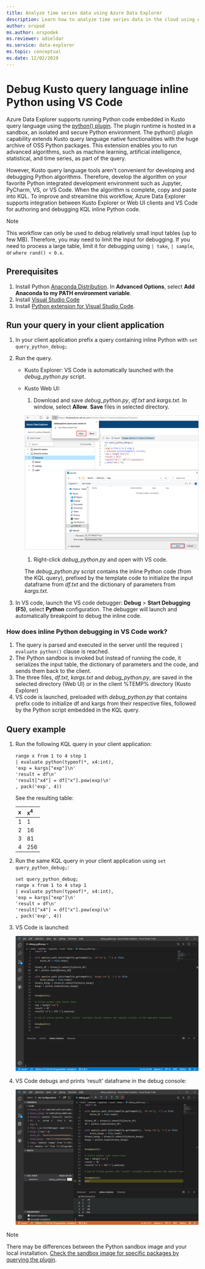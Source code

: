 ```yaml
---
title: Analyze time series data using Azure Data Explorer
description: Learn how to analyze time series data in the cloud using Azure Data Explorer.
author: orspod
ms.author: orspodek
ms.reviewer: adieldar
ms.service: data-explorer
ms.topic: conceptual
ms.date: 12/02/2019
---
```


# Debug Kusto query language inline Python using VS Code

Azure Data Explorer supports running Python code embedded in Kusto query language using the [python() plugin](/azure/kusto/query/pythonplugin). The plugin runtime is hosted in a sandbox, an isolated and secure Python environment. The python() plugin capability extends Kusto query language  native functionalities with the huge archive of OSS Python packages. This extension enables you to run advanced algorithms, such as machine learning, artificial intelligence, statistical, and time series, as part of the query.

However, Kusto query language tools aren't convenient for developing and debugging Python algorithms. Therefore, develop the algorithm on your favorite Python integrated development environment such as Jupyter, PyCharm, VS, or VS Code. When the algorithm is complete, copy and paste into KQL. To improve and streamline this workflow, Azure Data Explorer supports integration between Kusto Explorer or Web UI clients and VS Code for authoring and debugging KQL inline Python code. 

> [!NOTE]
> This workflow can only be used to debug relatively small input tables (up to few MB). Therefore, you may need to limit the input for debugging.  If you need to process a large table, limit it for debugging using `| take`, `| sample`, or `where rand() < 0.x`.

## Prerequisites

1. Install Python [Anaconda Distribution](https://www.anaconda.com/distribution/#download-section). In **Advanced Options**, select **Add Anaconda to my PATH environment variable**.
2. Install [Visual Studio Code](https://code.visualstudio.com/Download)
3. Install [Python extension for Visual Studio Code](https://marketplace.visualstudio.com/items?itemName=ms-python.python).

## Run your query in your client application

1. In your client application prefix a query containing inline Python with `set query_python_debug;`
1. Run the query.
    * Kusto Explorer: VS Code is automatically launched with the *debug_python.py* script.
    * Kusto Web UI: 
        1. Download and save *debug_python.py*, *df.txt* and *kargs.txt*. In window, select **Allow**. **Save** files in selected directory. 

        ![Web UI download the inline python files](media/debug-inline-python/webui-inline-python.png)

        1. Right-click *debug_python.py* and open with VS code. 

        The *debug_python.py* script contains the inline Python code (from the KQL query), prefixed by the template code to initialize the input dataframe from *df.txt* and the dictionary of parameters from *kargs.txt*.    
            
1. In VS code, launch the VS code debugger: **Debug** > **Start Debugging (F5)**, select **Python** configuration. The debugger will launch and automatically breakpoint to debug the inline code.

### How does inline Python debugging in VS Code work?

1. The query is parsed and executed in the server until the required `| evaluate python()` clause is reached.
1. The Python sandbox is invoked but instead of running the code, it serializes the input table, the dictionary of parameters and the code, and sends them back to the client.
1. The three files, *df.txt*, *kargs.txt* and *debug_python.py*, are saved in the selected directory (Web UI) or in the client %TEMP% directory (Kusto Explorer)
1. VS code is launched, preloaded with *debug_python.py* that contains prefix code to initialize df and kargs from their respective files, followed by the Python script embedded in the KQL query.

## Query example

1. Run the following KQL query in your client application:

    ```kusto
    range x from 1 to 4 step 1
    | evaluate python(typeof(*, x4:int), 
    'exp = kargs["exp"]\n'
    'result = df\n'
    'result["x4"] = df["x"].pow(exp)\n'
    , pack('exp', 4))
    ```

    See the resulting table:

    | x  | x<sup>4</sup>  |
    |---------|---------|
    | 1     |   1      |
    | 2     |   16      |
    | 3     |   81      |
    | 4     |    256     |
    
1. Run the same KQL query in your client application using `set query_python_debug;`:

    ```kusto
    set query_python_debug;
    range x from 1 to 4 step 1
    | evaluate python(typeof(*, x4:int), 
    'exp = kargs["exp"]\n'
    'result = df\n'
    'result["x4"] = df["x"].pow(exp)\n'
    , pack('exp', 4))
    ```

1. VS Code is launched:

    ![launch VS code](media/debug-inline-python/launch-vs-code.png)

1. VS Code debugs and prints ‘result’ dataframe in the debug console:

    ![VS code debug](media/debug-inline-python/debug-vs-code.png)

> [!NOTE]
> There may be differences between the Python sandbox image and your local installation. [Check the sandbox image for specific packages by querying the plugin](https://github.com/Azure/azure-kusto-analytics-lib/blob/master/Utils/functions/get_modules_version.csl).
